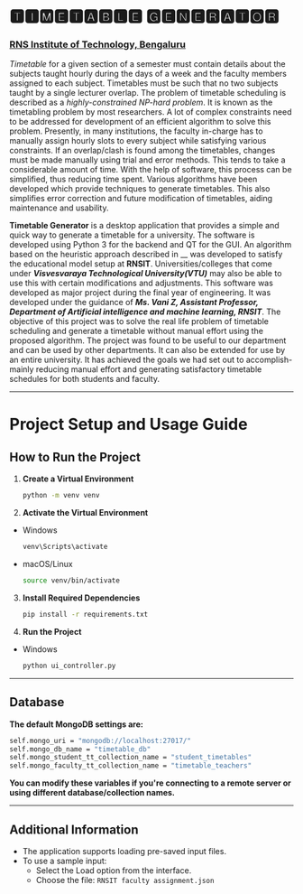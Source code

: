 # 🆃🅸🅼🅴🆃🅰🅱🅻🅴 🅶🅴🅽🅴🆁🅰🆃🅾🆁                                                                        

 ### [RNS Institute of Technology, Bengaluru](https://www.rnsit.ac.in/)

_Timetable_ for a given section of a semester must contain details about the subjects taught hourly during the days of a week and the faculty members assigned to each subject. Timetables must be such that no two subjects taught by a single lecturer overlap. The problem of timetable scheduling is described as a *highly-constrained NP-hard problem*. It is known as the timetabling problem by most researchers. A lot of complex constraints need to be addressed for development of an efficient algorithm to solve this problem. Presently, in many institutions, the faculty in-charge has to manually assign hourly slots to every subject while satisfying various constraints. If an overlap/clash is found among the timetables, changes must be made manually using trial and error methods. This tends to take a considerable amount of time. With the help of software, this process can be simplified, thus reducing time spent. Various algorithms have been developed which provide techniques to generate timetables. This also simplifies error correction and future modification of timetables, aiding maintenance and usability.

__Timetable Generator__ is a desktop application that provides a simple and quick way to generate a timetable for a university. The software is developed using Python 3 for the backend and QT for the GUI. An algorithm based on the heuristic approach described in __ was developed to satisfy the educational model setup at __RNSIT__. Universities/colleges that come under **_Visvesvaraya Technological University(VTU)_** may also be able to use this with certain modifications and adjustments. This software was developed as major project during the final year of engineering. It was developed under the guidance of **_Ms. Vani Z, Assistant Professor, Department of Artificial intelligence and machine learning, RNSIT_**. The objective of this project was to solve the real life problem of timetable scheduling and generate a timetable without manual effort using the proposed algorithm. The project was found to be useful to our department and can be used by other departments. It can also be extended for use by an entire university. It has achieved the goals we had set out to accomplish- mainly reducing manual effort and generating satisfactory timetable schedules for both students and faculty.
****
# Project Setup and Usage Guide

## How to Run the Project

1. **Create a Virtual Environment**
   ```bash
   python -m venv venv
2. **Activate the Virtual Environment**
- Windows
   ```bash
   venv\Scripts\activate
- macOS/Linux
   ```bash
   source venv/bin/activate
3. **Install Required Dependencies**
   ```bash
   pip install -r requirements.txt
4. **Run the Project**
- Windows
   ```bash
   python ui_controller.py
****
## Database
**The default MongoDB settings are:**
   ```bash
   self.mongo_uri = "mongodb://localhost:27017/"
self.mongo_db_name = "timetable_db"
self.mongo_student_tt_collection_name = "student_timetables"
self.mongo_faculty_tt_collection_name = "timetable_teachers"
```
**You can modify these variables if you're connecting to a remote server or using different database/collection names.**
****
## Additional Information
- The application supports loading pre-saved input files.
- To use a sample input:
    - Select the Load option from the interface.
    - Choose the file: `RNSIT faculty assignment.json`